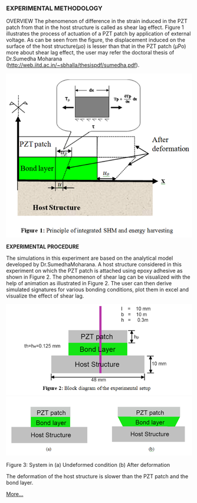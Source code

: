 ### EXPERIMENTAL METHODOLOGY
	
OVERVIEW
The phenomenon of difference in the strain induced in the PZT patch from that in the host structure is called as shear lag effect. Figure 1 illustrates the process of actuation of a PZT patch by application of external voltage. As can be seen from the figure, the displacement induced on the surface of the host structure(µo) is lesser than that in the PZT patch (µPo) more about shear lag effect, the user may refer the doctoral thesis of Dr.Sumedha Moharana (http://web.iitd.ac.in/~sbhalla/thesispdf/sumedha.pdf).


<img src="images/th1.png"/>

**EXPERIMENTAL PROCEDURE**

The simulations in this experiment are based on the analytical model developed by Dr.SumedhaMoharana. A host structure considered in this experiment on which the PZT patch is attached using epoxy adhesive as shown in Figure 2. The phenomenon of shear lag can be visualized with the help of animation as illustrated in Figure 2. The user can then derive simulated signatures for various bonding conditions, plot them in excel and visualize the effect of shear lag.


<img src="images/th2.png"/>

<img src="images/th3.png"/>

Figure 3: System in (a) Undeformed condition (b) After deformation

The deformation of the host structure is slower than the PZT patch and the bond layer. 

<a href="images/description.pdf">More...</a>
 
